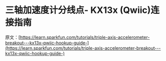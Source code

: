 # 三轴加速度计分线点- KX13x (Qwiic)连接指南

原文：[https://learn.sparkfun.com/tutorials/triple-axis-accelerometer-breakout---kx13x-qwiic-hookup-guide-](https://learn.sparkfun.com/tutorials/triple-axis-accelerometer-breakout---kx13x-qwiic-hookup-guide-)